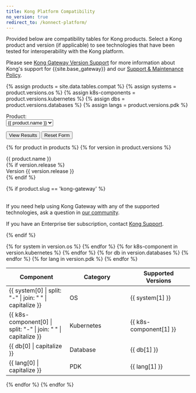 ```yaml
---
title: Kong Platform Compatibility
no_version: true
redirect_to: /konnect-platform/
---
```


Provided below are compatibility tables for Kong products. Select a Kong product
and version (if applicable) to see technologies that have been tested for
interoperability with the Kong platform.

Please see [Kong Gateway Version Support](https://docs.konghq.com/konnect-platform/support-policy/)
for more information about Kong's support for {{site.base_gateway}} and our
[Support & Maintenance Policy](https://konghq.com/supportandmaintenancepolicy).

<!-- VARIABLES -->
{% assign products = site.data.tables.compat %}
{% assign systems = product.versions.os %}
{% assign k8s-components = product.versions.kubernetes %}
{% assign dbs = product.versions.databases %}
{% assign langs = product.versions.pdk %}
<!-- {% assign brs = product.versions.browsers %}
{% assign gtws = product.versions.gateways %} -->

<!-- Dropdown selector and buttons -->
<script>
  window.productCompatibility = {{ site.data.tables.compat | jsonify }}
</script>

<div class="compat-form">
<form name="compat-form" id="compat-form" action="/compat-dropdown">
  <div class="dropdown-label">Product:</div> <select class="product-dropdown" name="product" id="product-compat-dropdown">
    {% for product in products %}
    <option value="{{ product.slug }}">{{ product.name }}</option>
    {% endfor %}
    </select>
    <!-- grab the selected value and use this to determine which version dropdown to show -->
    <!-- add a version dropdown if there is a version for that product -->
    <br>
    <div id="version-selector" style="display:none">
    <div class="dropdown-label">Version: </div><select class="version-dropdown" name="version" id="version-compat-dropdown"></select>
    </div>
</form>

<button type="button" class="compat-button" onclick="getFormValues()">View Results</button>
<button type="button" class="compat-button" onclick="resetForm()">Reset Form</button>

</div>

<!-- Output of the product and version selector form -->

{% for product in products %}
{% for version in product.versions %}

<div class="results-table" id="{{ product.slug }}-{{ version.release | replace: '.', '_' }}">

<div class="compat-title" id="{{ product.name }}">{{ product.name }}</div>
{% if version.release %}
<div class="version-title"> Version {{ version.release }}</div>
{% endif %}

{% if product.slug == 'kong-gateway' %}
<br><br><p> If you need help using Kong Gateway with any of the supported technologies, ask a question in <a href="https://discuss.konghq.com/">our community</a>.</p>

<p>If you have an Enterprise tier subscription, contact <a href="https://support.konghq.com/">Kong Support</a>.</p>

{% endif %}

<table class="compat-table">
  <thead>
    <th style="width: 33%"><b>Component</b></th>
    <th style="width: 33%"><b>Category</b></th>
    <th><b>Supported Versions</b></th>
  </thead>
  <tbody>
  <!-- {% for br in version.browsers %}
    <tr>
      <td>{{ br[0] | split: "-" | join: " " | capitalize }}</td>
      <td>Browser</td>
      <td>{% if br[1] == "supported" %}
      <i class="fa fa-check"></i>
      {% elsif br[1] == "not supported" %}
      <i class="fa fa-times"></i>
      {% else %}
      unknown
      {% endif %}</td>
    </tr>
  {% endfor %}
  {% for gtw in version.gateways %}
    <tr>
      <td>{{ gtw[0] | split: "-" | join: " " | capitalize }}</td>
      <td>Kong Gateway</td>
      <td>{{ gtw[1] }}</td>
    </tr>
  {% endfor %} -->
  {% for system in version.os %}
    <tr>
      <td>{{ system[0] | split: "-" | join: " " | capitalize }}</td>
      <td> OS </td>
      <td>{{ system[1] }}</td>
    </tr>
  {% endfor %}
  {% for k8s-component in version.kubernetes %}
    <tr>
      <td>{{ k8s-component[0] | split: "-" | join: " " | capitalize }}</td>
      <td>Kubernetes</td>
      <td>{{ k8s-component[1] }}</td>
    </tr>
  {% endfor %}
  {% for db in version.databases %}
    <tr>
      <td>{{ db[0] | capitalize }}</td>
      <td>Database</td>
      <td>{{ db[1] }}</td>
    </tr>
  {% endfor %}
  {% for lang in version.pdk %}
    <tr>
      <td>{{ lang[0] | capitalize }}</td>
      <td>PDK</td>
      <td>{{ lang[1] }}</td>
    </tr>
  {% endfor %}
  </tbody>
</table>
</div>

{% endfor %}
{% endfor %}
